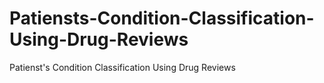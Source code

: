 # Patiensts-Condition-Classification-Using-Drug-Reviews
Patienst's Condition Classification Using Drug Reviews
